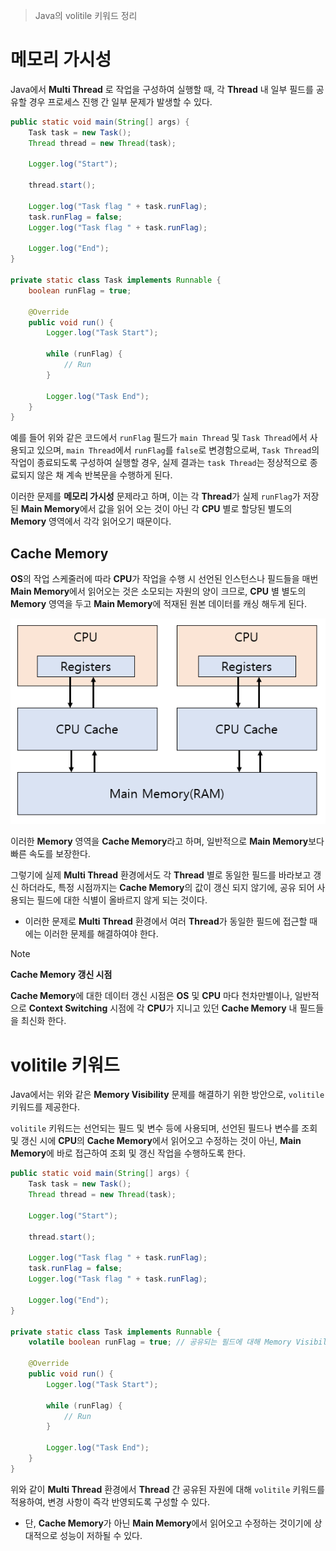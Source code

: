 > Java의 volitile 키워드 정리

# 메모리 가시성
Java에서 **Multi Thread** 로 작업을 구성하여 실행할 때, 각 **Thread** 내 일부 필드를 공유할 경우 프로세스 진행 간 일부 문제가 발생할 수 있다.

```java
public static void main(String[] args) {  
    Task task = new Task();  
    Thread thread = new Thread(task);  
  
    Logger.log("Start");  
  
    thread.start();  
  
    Logger.log("Task flag " + task.runFlag);  
    task.runFlag = false;  
    Logger.log("Task flag " + task.runFlag);  
  
    Logger.log("End");  
}  
  
private static class Task implements Runnable {  
    boolean runFlag = true;  
  
    @Override  
    public void run() {  
        Logger.log("Task Start");  
  
        while (runFlag) {  
            // Run  
        }  
  
        Logger.log("Task End");  
    }  
}
```

예를 들어 위와 같은 코드에서 `runFlag` 필드가 `main Thread` 및 `Task Thread`에서 사용되고 있으며, `main Thread`에서 `runFlag`를 `false`로 변경함으로써, `Task Thread`의 작업이 종료되도록 구성하여 실행할 경우, 실제 결과는 `task Thread`는 정상적으로 종료되지 않은 채 계속 반복문을 수행하게 된다.

이러한 문제를 **메모리 가시성** 문제라고 하며, 이는 각 **Thread**가 실제 `runFlag`가 저장된 **Main Memory**에서 값을 읽어 오는 것이 아닌 각 **CPU** 별로 할당된 별도의 **Memory**  영역에서 각각 읽어오기 때문이다.

## Cache Memory
**OS**의 작업 스케줄러에 따라 **CPU**가 작업을 수행 시 선언된 인스턴스나 필드들을 매번 **Main Memory**에서 읽어오는 것은 소모되는 자원의 양이 크므로, **CPU** 별 별도의 **Memory** 영역을 두고 **Main Memory**에 적재된 원본 데이터를 캐싱 해두게 된다.

![](images/Pasted%20image%2020250428230056.png)

이러한 **Memory** 영역을 **Cache Memory**라고 하며, 일반적으로 **Main Memory**보다 빠른 속도를 보장한다.

그렇기에 실제 **Multi Thread** 환경에서도 각 **Thread** 별로 동일한 필드를 바라보고 갱신 하더라도, 특정 시점까지는 **Cache Memory**의 값이 갱신 되지 않기에, 공유 되어 사용되는 필드에 대한 식별이 올바르지 않게 되는 것이다.
- 이러한 문제로 **Multi Thread** 환경에서 여러 **Thread**가 동일한 필드에 접근할 때에는 이러한 문제를 해결하여야 한다.

> [!NOTE]
> **Cache Memory 갱신 시점**
> 
> **Cache Memory**에 대한 데이터 갱신 시점은 **OS** 및 **CPU** 마다 천차만별이나, 일반적으로 **Context Switching** 시점에 각 **CPU**가 지니고 있던 **Cache Memory** 내 필드들을 최신화 한다.

# volitile 키워드
Java에서는 위와 같은 **Memory Visibility** 문제를 해결하기 위한 방안으로, `volitile` 키워드를 제공한다.

`volitile` 키워드는 선언되는 필드 및 변수 등에 사용되며, 선언된 필드나 변수를 조회 및 갱신 시에 **CPU**의 **Cache Memory**에서 읽어오고 수정하는 것이 아닌, **Main Memory**에 바로 접근하여 조회 및 갱신 작업을 수행하도록 한다.

```java
public static void main(String[] args) {  
    Task task = new Task();  
    Thread thread = new Thread(task);  
  
    Logger.log("Start");  
  
    thread.start();  
  
    Logger.log("Task flag " + task.runFlag);  
    task.runFlag = false;  
    Logger.log("Task flag " + task.runFlag);  
  
    Logger.log("End");  
}  
  
private static class Task implements Runnable {  
    volatile boolean runFlag = true; // 공유되는 필드에 대해 Memory Visibility 보장
  
    @Override  
    public void run() {  
        Logger.log("Task Start");  
  
        while (runFlag) {  
            // Run  
        }  
  
        Logger.log("Task End");  
    }  
}
```

위와 같이 **Multi Thread** 환경에서 **Thread** 간 공유된 자원에 대해 `volitile` 키워드를 적용하여, 변경 사항이 즉각 반영되도록 구성할 수 있다.
- 단, **Cache Memory**가 아닌 **Main Memory**에서 읽어오고 수정하는 것이기에 상대적으로 성능이 저하될 수 있다.